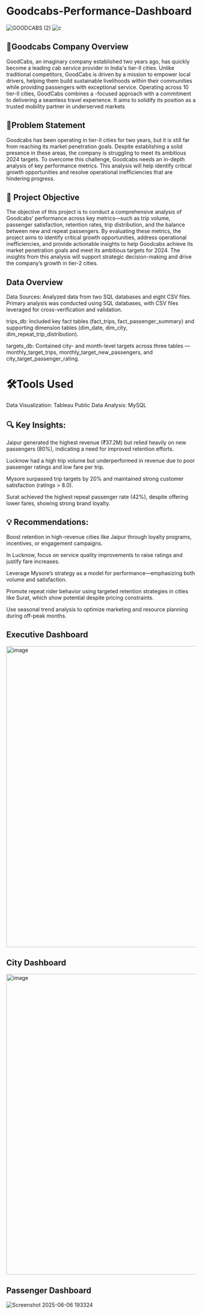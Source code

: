 # Goodcabs-Performance-Dashboard
![GOODCABS (2)](https://github.com/user-attachments/assets/3d506350-ca78-443e-ad0b-aca06820b93c)
![c](https://vellorecalltaxi.com/images/car-mov.gif)


## 🏢Goodcabs Company Overview
GoodCabs, an imaginary company established two years ago, has quickly become a leading cab service provider in India's tier-II cities. Unlike traditional competitors, GoodCabs is driven by a mission to
empower local drivers, helping them build sustainable livelihoods within their communities while providing passengers with exceptional service. Operating across 10 tier-II cities, GoodCabs combines a 
-focused approach with a commitment to delivering a seamless travel experience. It aims to solidify its position as a trusted mobility partner in underserved markets


## 🔎Problem Statement
Goodcabs has been operating in tier-II cities for two years, but it is still far from reaching its market penetration goals. Despite establishing a solid presence in these areas, the company is struggling to meet its ambitious 2024 targets.
To overcome this challenge, Goodcabs needs an in-depth analysis of key performance metrics. This analysis will help identify critical growth opportunities and resolve operational inefficiencies that are hindering progress.

## 🎯 Project Objective
The objective of this project is to conduct a comprehensive analysis of Goodcabs' performance across key metrics—such as trip volume, passenger satisfaction, retention rates, trip distribution, and the balance between new and repeat passengers. By evaluating these metrics, the project aims to identify critical growth opportunities, address operational inefficiencies, and provide actionable insights to help Goodcabs achieve its market penetration goals and meet its ambitious targets for 2024.
The insights from this analysis will support strategic decision-making and drive the company’s growth in tier-2 cities.

##  Data Overview
Data Sources: Analyzed data from two SQL databases and eight CSV files. Primary analysis was conducted using SQL databases, with CSV files leveraged for cross-verification and validation.

trips_db: Included key fact tables (fact_trips, fact_passenger_summary) and supporting dimension tables (dim_date, dim_city, dim_repeat_trip_distribution).

targets_db: Contained city- and month-level targets across three tables — monthly_target_trips, monthly_target_new_passengers, and city_target_passenger_rating.

# 🛠️Tools Used
Data Visualization: Tableau Public
Data Analysis: MySQL

## 🔍 Key Insights:
Jaipur generated the highest revenue (₹37.2M) but relied heavily on new passengers (80%), indicating a need for improved retention efforts.

Lucknow had a high trip volume but underperformed in revenue due to poor passenger ratings and low fare per trip.

Mysore surpassed trip targets by 20% and maintained strong customer satisfaction (ratings > 8.0).

Surat achieved the highest repeat passenger rate (42%), despite offering lower fares, showing strong brand loyalty.

## 💡 Recommendations:
Boost retention in high-revenue cities like Jaipur through loyalty programs, incentives, or engagement campaigns.

In Lucknow, focus on service quality improvements to raise ratings and justify fare increases.

Leverage Mysore’s strategy as a model for performance—emphasizing both volume and satisfaction.

Promote repeat rider behavior using targeted retention strategies in cities like Surat, which show potential despite pricing constraints.

Use seasonal trend analysis to optimize marketing and resource planning during off-peak months.

## Executive Dashboard

<img width="1540" height="797" alt="image" src="https://github.com/user-attachments/assets/2d0056f1-2811-4774-abf4-dd5f10829c81" />

## City Dashboard
<img width="1552" height="796" alt="image" src="https://github.com/user-attachments/assets/41bfd59e-1ad0-4a37-a4bb-62a4a8ab84d1" />


## Passenger Dashboard
![Screenshot 2025-06-06 193324](https://github.com/user-attachments/assets/12c019ff-63ae-4ab7-b048-bdc6a9e0a217)




